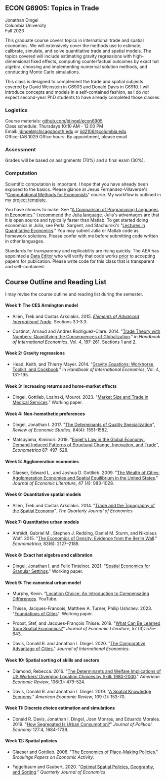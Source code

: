## ECON G6905: Topics in Trade

Jonathan Dingel\
Columbia University\
Fall 2023

This graduate course covers topics in international trade and spatial economics.
We will extensively cover the methods use to estimate, calibrate, simulate, and solve quantitative trade and spatial models.
The topics covered will include estimating gravity regressions with high-dimensional fixed effects, computing counterfactual outcomes by exact hat algebra, choosing and implementing numerical solution methods, and conducting Monte Carlo simulations.

This class is designed to complement the trade and spatial subjects covered by David Weinstein in G6903 and Donald Davis in G6910.
I will introduce concepts and models in a self-contained fashion, as I do *not* expect second-year PhD students to have already completed those classes.

### Logistics
Course materials: [github.com/jdingel/econ6905](http://github.com/jdingel/econ6905)\
Class schedule: Thursdays 10:10 AM - 12:00 PM\
Email: <jdingel@chicagobooth.edu> or <jid2106@columbia.edu>\
Office: IAB 1029
Office hours: By appointment, please email

### Assessment

Grades will be based on assignments (70%) and a final exam (30%).

### Computation

Scientific computation is important.
I hope that you have already been exposed to the basics.
Please glance at Jesus Fernandez-Villaverde's "[Computational Methods for Economists](https://www.sas.upenn.edu/~jesusfv/teaching.html)" course.
My workflow is outlined in my [project template](https://github.com/jdingel/projecttemplate).

You have choices to make.
See "[A Comparison of Programming Languages in
Economics](https://github.com/jesusfv/Comparison-Programming-Languages-Economics)."
[I recommend](https://tradediversion.net/2018/09/17/why-i-encourage-econ-phd-students-to-learn-julia/)
the [Julia language](http://www.julialang.org).
Julia's advantages are that it is open source and typically faster than Matlab.
To get started doing economics in Julia, see Perla, Sargent, and Stachurski's
"[Lectures in Quantitative Economics](https://lectures.quantecon.org/jl/)."
You may submit Julia or Matlab code as homework solutions.
Please confer with me before submitting code written in other languages.

Standards for transparency and replicability are rising quickly.
The AEA has appointed a [Data Editor](https://github.com/AEADataEditor/) who will verify that code works [prior](https://www.aeaweb.org/journals/policies/data-code) to accepting papers for publication.
Please write code for this class that is transparent and self-contained.

## Course Outline and Reading List

I may revise the course outline and reading list during the semester.

#### Week 1: The CES Armington model

- Allen, Treb and Costas Arkolakis. 2015. [*Elements of Advanced International Trade*](https://sites.google.com/site/treballen/graduate-trade?authuser=0). Sections 3.1-3.3.

- Costinot, Arnaud and Andres Rodriguez-Clare. 2014. "[Trade Theory with Numbers: Quantifying the Consequences of Globalization](http://www.sciencedirect.com.proxy.uchicago.edu/science/article/pii/B9780444543141000045)." in *Handbook of International Economics*, Vol. 4, 197-261. Sections 1 and 2.

#### Week 2: Gravity regressions

-   Head, Keith, and Thierry Mayer. 2014. "[Gravity Equations: Workhorse, Toolkit, and Cookbook](http://www.sciencedirect.com.proxy.uchicago.edu/science/article/pii/B9780444543141000033)." in *Handbook of International Economics*, Vol. 4, 131-195.

#### Week 3: Increasing returns and home-market effects

- Dingel, Gottlieb, Lozinski, Mourot. 2023. "[Market Size and Trade in Medical Services](http://www.jdingel.com/research/DGLM_MSTMS.pdf)." Working paper.

#### Week 4: Non-homothetic preferences

-   Dingel, Jonathan I. 2017. "[The Determinants of Quality Specialization](http://academic.oup.com.proxy.uchicago.edu/restud/article/84/4/1551/2684498)", *Review of Economic Studies*, 84(4): 1551-1582.

-   Matsuyama, Kiminori. 2019. "[Engel's Law in the Global Economy: Demand‐Induced Patterns of Structural Change, Innovation, and Trade](https://onlinelibrary-wiley-com.proxy.uchicago.edu/doi/10.3982/ECTA13765)", *Econometrica* 87: 497-528.

#### Week 5: Agglomeration economies

-   Glaeser, Edward L., and Joshua D. Gottlieb. 2009. "[The Wealth of Cities: Agglomeration Economies and Spatial Equilibrium in the United States](https://www.aeaweb.org/articles?id=10.1257/jel.47.4.983)." *Journal of Economic Literature*, 47 (4): 983-1028.

#### Week 6: Quantitative spatial models

- Allen, Treb and Costas Arkolakis. 2014. "[Trade and the Topography of the Spatial Economy](https://doi.org/10.1093/qje/qju016)". *The Quarterly Journal of Economics*

#### Week 7: Quantitative urban models

- Ahfeldt, Gabriel M., Stephen J. Redding, Daniel M. Sturm, and Nikolaus Wolf. 2015. "[The Economics of Density: Evidence from the Berlin Wall](http://onlinelibrary.wiley.com/doi/abs/10.3982/ECTA10876)." *Econometrica,* 83(6): 2127–2189.

#### Week 8: Exact hat algebra and calibration

-   Dingel, Jonathan I. and Felix Tintelnot. 2021. "[Spatial Economics for Granular Settings](http://www.jdingel.com/research/DingelTintelnotSEGS.pdf)." Working paper.

#### Week 9: The canonical urban model

- Murphy, Kevin. "[Location Choice: An Introduction to Compensating Differences](https://www.youtube.com/watch?v=PbudgN5S48I). YouTube.

- Thisse, Jacques-Francois, Matthew A. Turner, Philip Ushchev. 2023. "[Foundations of Cities](https://matthewturner.org/papers/unpublished/Thisse_Turner_Ushchev_unp_2023.pdf)". Working paper.

- Proost, Stef, and Jacques-François Thisse. 2019. "[What Can Be Learned from Spatial Economics?](https://www.aeaweb.org/articles?id=10.1257/jel.20181414)" *Journal of Economic Literature*, 57 (3): 575-643.

- Davis, Donald R. and Jonathan I. Dingel. 2020. "[The Comparative Advantage of Cities.](http://www.jdingel.com/research/DavisDingel-TheComparativeAdvantageofCities.pdf)" *Journal of International Economics*.

#### Week 10: Spatial sorting of skills and sectors

-   Diamond, Rebecca. 2016. "[The Determinants and Welfare Implications of US Workers’ Diverging Location Choices by Skill: 1980-2000](http://www.aeaweb.org.proxy.uchicago.edu/articles?id=10.1257/aer.20131706)." *American Economic Review*, 106(3): 479-524.

-   Davis, Donald R. and Jonathan I. Dingel. 2019. "[A Spatial Knowledge Economy](https://www.aeaweb.org/articles?id=10.1257/aer.20130249)." *American Economic Review*, 109 (1): 153-70.


#### Week 11: Discrete choice estimation and simulations

- Donald R. Davis, Jonathan I. Dingel, Joan Monras, and Eduardo Morales. 2019. "[How Segregated Is Urban Consumption?](http://www.jdingel.com/research/DavisDingelMonrasMorales.pdf)" *Journal of Political Economy* 127:4, 1684-1738.

#### Week 12: Spatial policies

- Glaeser and Gottlieb. 2008. "[The Economics of Place-Making Policies](https://www.jstor.org/stable/27561617)." *Brookings Papers on Economic Activity*.

- Fajgelbaum and Gaubert. 2020. "[Optimal Spatial Policies, Geography, and Sorting](https://doi.org/10.1093/qje/qjaa001)." *Quarterly Journal of Economics*.
